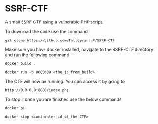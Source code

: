 # SSRF-CTF
A small SSRF CTF using a vulnerable PHP script.

To download the code use the command

```git clone https://github.com/Talleyrand-P/SSRF-CTF```

Make sure you have docker installed, navigate to the SSRF-CTF directory and run the following command

```docker build .```

```docker run -p 8080:80 <the_id_from_build>```

The CTF will now be running. You can access it by going to

```http://0.0.0.0:8080/index.php```

To stop it once you are finished use the below commands

```docker ps```

```docker stop <containter_id_of_the_CTF>```
